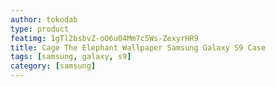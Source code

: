 ```yaml
---
author: tokodab
type: product
featimg: 1gTl2bsbvZ-oO6u04Mm7c5Ws-ZexyrHR9
title: Cage The Elephant Wallpaper Samsung Galaxy S9 Case
tags: [samsung, galaxy, s9]
category: [samsung]
---
```

